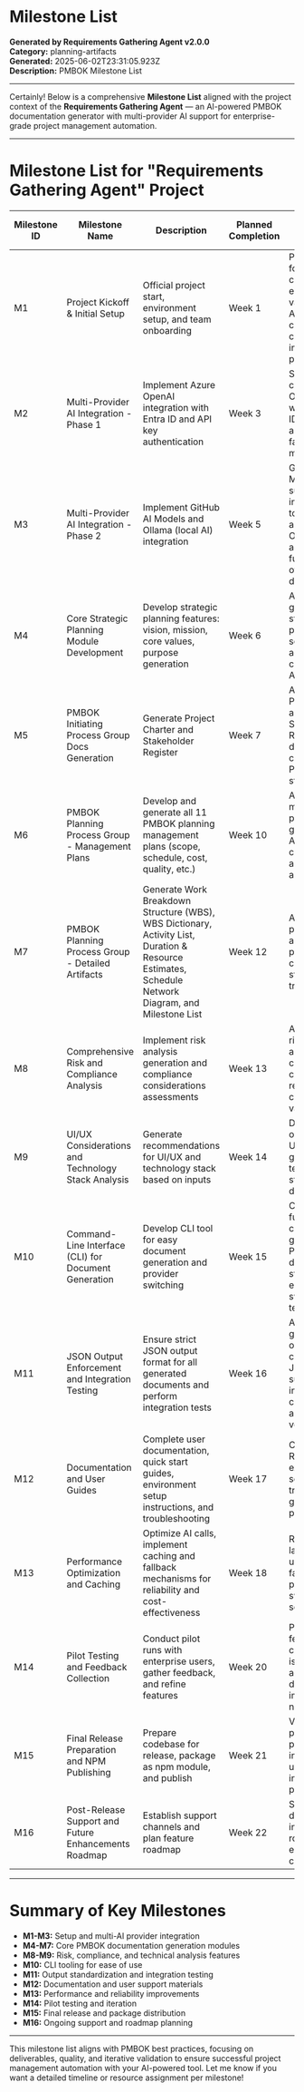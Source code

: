 # Milestone List

**Generated by Requirements Gathering Agent v2.0.0**  
**Category:** planning-artifacts  
**Generated:** 2025-06-02T23:31:05.923Z  
**Description:** PMBOK Milestone List

---

Certainly! Below is a comprehensive **Milestone List** aligned with the project context of the **Requirements Gathering Agent** — an AI-powered PMBOK documentation generator with multi-provider AI support for enterprise-grade project management automation.

---

# Milestone List for "Requirements Gathering Agent" Project

| Milestone ID | Milestone Name                                   | Description                                                                                               | Planned Completion | Success Criteria / Deliverables                                                                                                           |
|--------------|------------------------------------------------|-----------------------------------------------------------------------------------------------------------|--------------------|-------------------------------------------------------------------------------------------------------------------------------------------|
| M1           | Project Kickoff & Initial Setup                 | Official project start, environment setup, and team onboarding                                           | Week 1             | Project team formed, repo created, initial environment variables and AI provider credentials configured, initial project plan created    |
| M2           | Multi-Provider AI Integration - Phase 1         | Implement Azure OpenAI integration with Entra ID and API key authentication                              | Week 3             | Successful calls to Azure OpenAI APIs with both Entra ID and API key auth; validated fallback mechanism                                  |
| M3           | Multi-Provider AI Integration - Phase 2         | Implement GitHub AI Models and Ollama (local AI) integration                                            | Week 5             | GitHub AI Models successfully integrated with token authentication; Ollama local AI accessible and functional for offline development    |
| M4           | Core Strategic Planning Module Development       | Develop strategic planning features: vision, mission, core values, purpose generation                    | Week 6             | Automated generation of strategic planning sections with accurate, context-driven AI output                                                |
| M5           | PMBOK Initiating Process Group Docs Generation   | Generate Project Charter and Stakeholder Register                                                       | Week 7             | AI-generated Project Charter and Stakeholder Register documents conforming to PMBOK standards                                              |
| M6           | PMBOK Planning Process Group - Management Plans  | Develop and generate all 11 PMBOK planning management plans (scope, schedule, cost, quality, etc.)      | Week 10            | All management plans generated with AI, validated for completeness and PMBOK alignment                                                     |
| M7           | PMBOK Planning Process Group - Detailed Artifacts| Generate Work Breakdown Structure (WBS), WBS Dictionary, Activity List, Duration & Resource Estimates, Schedule Network Diagram, and Milestone List | Week 12            | All detailed planning artifacts produced with correct structure and traceability                                                          |
| M8           | Comprehensive Risk and Compliance Analysis       | Implement risk analysis generation and compliance considerations assessments                             | Week 13            | AI-generated risk registers and compliance considerations reports completed and validated                                                |
| M9           | UI/UX Considerations and Technology Stack Analysis | Generate recommendations for UI/UX and technology stack based on inputs                                | Week 14            | Detailed AI outputs for UI/UX guidelines and technology stack analysis delivered                                                           |
| M10          | Command-Line Interface (CLI) for Document Generation | Develop CLI tool for easy document generation and provider switching                                   | Week 15            | CLI fully functional with commands to generate all PMBOK documents and strategic plans; environment switching tested                      |
| M11          | JSON Output Enforcement and Integration Testing  | Ensure strict JSON output format for all generated documents and perform integration tests              | Week 16            | All AI generated outputs conform to JSON schema; successful integration with consuming applications verified                               |
| M12          | Documentation and User Guides                     | Complete user documentation, quick start guides, environment setup instructions, and troubleshooting    | Week 17            | Comprehensive README, example scripts, and troubleshooting guides published                                                                |
| M13          | Performance Optimization and Caching              | Optimize AI calls, implement caching and fallback mechanisms for reliability and cost-effectiveness     | Week 18            | Reduced latency and API usage verified; fallback provider switching seamless                                                               |
| M14          | Pilot Testing and Feedback Collection              | Conduct pilot runs with enterprise users, gather feedback, and refine features                          | Week 20            | Pilot users feedback collected; key issues addressed; documentation improvements noted                                                     |
| M15          | Final Release Preparation and NPM Publishing       | Prepare codebase for release, package as npm module, and publish                                        | Week 21            | Versioned npm package published; installation and usage verified in multiple projects                                                       |
| M16          | Post-Release Support and Future Enhancements Roadmap| Establish support channels and plan feature roadmap                                                    | Week 22            | Support documentation in place; roadmap for enhancements created                                                                            |

---

# Summary of Key Milestones

- **M1-M3:** Setup and multi-AI provider integration
- **M4-M7:** Core PMBOK documentation generation modules
- **M8-M9:** Risk, compliance, and technical analysis features
- **M10:** CLI tooling for ease of use
- **M11:** Output standardization and integration testing
- **M12:** Documentation and user support materials
- **M13:** Performance and reliability improvements
- **M14:** Pilot testing and iteration
- **M15:** Final release and package distribution
- **M16:** Ongoing support and roadmap planning

---

This milestone list aligns with PMBOK best practices, focusing on deliverables, quality, and iterative validation to ensure successful project management automation with your AI-powered tool. Let me know if you want a detailed timeline or resource assignment per milestone!